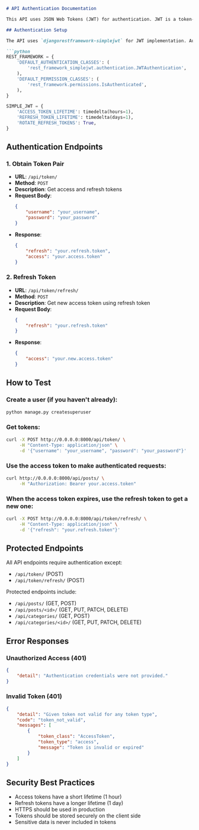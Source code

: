 ```markdown
# API Authentication Documentation

This API uses JSON Web Tokens (JWT) for authentication. JWT is a token-based authentication system that allows secure transmission of information between parties as a JSON object.

## Authentication Setup

The API uses `djangorestframework-simplejwt` for JWT implementation. Authentication is configured in `settings.py`:

```python
REST_FRAMEWORK = {
    'DEFAULT_AUTHENTICATION_CLASSES': (
        'rest_framework_simplejwt.authentication.JWTAuthentication',
    ),
    'DEFAULT_PERMISSION_CLASSES': (
        'rest_framework.permissions.IsAuthenticated',
    ),
}

SIMPLE_JWT = {
    'ACCESS_TOKEN_LIFETIME': timedelta(hours=1),
    'REFRESH_TOKEN_LIFETIME': timedelta(days=1),
    'ROTATE_REFRESH_TOKENS': True,
}
```

## Authentication Endpoints

### 1. Obtain Token Pair
- **URL**: `/api/token/`
- **Method**: `POST`
- **Description**: Get access and refresh tokens
- **Request Body**:
  ```json
  {
      "username": "your_username",
      "password": "your_password"
  }
  ```
- **Response**:
  ```json
  {
      "refresh": "your.refresh.token",
      "access": "your.access.token"
  }
  ```

### 2. Refresh Token
- **URL**: `/api/token/refresh/`
- **Method**: `POST`
- **Description**: Get new access token using refresh token
- **Request Body**:
  ```json
  {
      "refresh": "your.refresh.token"
  }
  ```
- **Response**:
  ```json
  {
      "access": "your.new.access.token"
  }
  ```

## How to Test

### Create a user (if you haven't already):
```bash
python manage.py createsuperuser
```

### Get tokens:
```bash
curl -X POST http://0.0.0.0:8000/api/token/ \
     -H "Content-Type: application/json" \
     -d '{"username": "your_username", "password": "your_password"}'
```

### Use the access token to make authenticated requests:
```bash
curl http://0.0.0.0:8000/api/posts/ \
     -H "Authorization: Bearer your.access.token"
```

### When the access token expires, use the refresh token to get a new one:
```bash
curl -X POST http://0.0.0.0:8000/api/token/refresh/ \
     -H "Content-Type: application/json" \
     -d '{"refresh": "your.refresh.token"}'
```

## Protected Endpoints

All API endpoints require authentication except:

- `/api/token/` (POST)
- `/api/token/refresh/` (POST)

Protected endpoints include:

- `/api/posts/` (GET, POST)
- `/api/posts/<id>/` (GET, PUT, PATCH, DELETE)
- `/api/categories/` (GET, POST)
- `/api/categories/<id>/` (GET, PUT, PATCH, DELETE)

## Error Responses

### Unauthorized Access (401)
```json
{
    "detail": "Authentication credentials were not provided."
}
```

### Invalid Token (401)
```json
{
    "detail": "Given token not valid for any token type",
    "code": "token_not_valid",
    "messages": [
        {
            "token_class": "AccessToken",
            "token_type": "access",
            "message": "Token is invalid or expired"
        }
    ]
}
```

## Security Best Practices

- Access tokens have a short lifetime (1 hour)
- Refresh tokens have a longer lifetime (1 day)
- HTTPS should be used in production
- Tokens should be stored securely on the client side
- Sensitive data is never included in tokens
```
